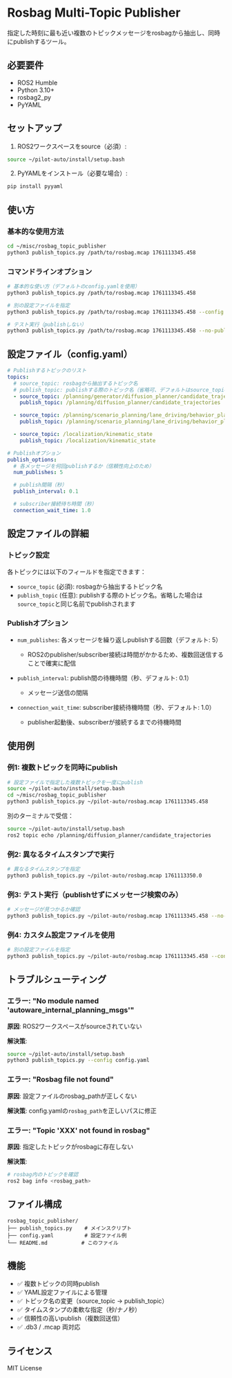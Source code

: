 # Rosbag Multi-Topic Publisher

指定した時刻に最も近い複数のトピックメッセージをrosbagから抽出し、同時にpublishするツール。

## 必要要件

- ROS2 Humble
- Python 3.10+
- rosbag2_py
- PyYAML

## セットアップ

1. ROS2ワークスペースをsource（必須）:
```bash
source ~/pilot-auto/install/setup.bash
```

2. PyYAMLをインストール（必要な場合）:
```bash
pip install pyyaml
```

## 使い方

### 基本的な使用方法

```bash
cd ~/misc/rosbag_topic_publisher
python3 publish_topics.py /path/to/rosbag.mcap 1761113345.458
```

### コマンドラインオプション

```bash
# 基本的な使い方（デフォルトのconfig.yamlを使用）
python3 publish_topics.py /path/to/rosbag.mcap 1761113345.458

# 別の設定ファイルを指定
python3 publish_topics.py /path/to/rosbag.mcap 1761113345.458 --config my_config.yaml

# テスト実行（publishしない）
python3 publish_topics.py /path/to/rosbag.mcap 1761113345.458 --no-publish
```

## 設定ファイル（config.yaml）

```yaml
# Publishするトピックのリスト
topics:
  # source_topic: rosbagから抽出するトピック名
  # publish_topic: publishする際のトピック名（省略可、デフォルトはsource_topicと同じ）
  - source_topic: /planning/generator/diffusion_planner/candidate_trajectories
    publish_topic: /planning/diffusion_planner/candidate_trajectories

  - source_topic: /planning/scenario_planning/lane_driving/behavior_planning/path
    publish_topic: /planning/scenario_planning/lane_driving/behavior_planning/path

  - source_topic: /localization/kinematic_state
    publish_topic: /localization/kinematic_state

# Publishオプション
publish_options:
  # 各メッセージを何回publishするか（信頼性向上のため）
  num_publishes: 5

  # publish間隔（秒）
  publish_interval: 0.1

  # subscriber接続待ち時間（秒）
  connection_wait_time: 1.0
```

## 設定ファイルの詳細

### トピック設定

各トピックには以下のフィールドを指定できます：

- `source_topic` (必須): rosbagから抽出するトピック名
- `publish_topic` (任意): publishする際のトピック名。省略した場合は`source_topic`と同じ名前でpublishされます

### Publishオプション

- `num_publishes`: 各メッセージを繰り返しpublishする回数（デフォルト: 5）
  - ROS2のpublisher/subscriber接続は時間がかかるため、複数回送信することで確実に配信

- `publish_interval`: publish間の待機時間（秒、デフォルト: 0.1）
  - メッセージ送信の間隔

- `connection_wait_time`: subscriber接続待機時間（秒、デフォルト: 1.0）
  - publisher起動後、subscriberが接続するまでの待機時間

## 使用例

### 例1: 複数トピックを同時にpublish

```bash
# 設定ファイルで指定した複数トピックを一度にpublish
source ~/pilot-auto/install/setup.bash
cd ~/misc/rosbag_topic_publisher
python3 publish_topics.py ~/pilot-auto/rosbag.mcap 1761113345.458
```

別のターミナルで受信：
```bash
source ~/pilot-auto/install/setup.bash
ros2 topic echo /planning/diffusion_planner/candidate_trajectories
```

### 例2: 異なるタイムスタンプで実行

```bash
# 異なるタイムスタンプを指定
python3 publish_topics.py ~/pilot-auto/rosbag.mcap 1761113350.0
```

### 例3: テスト実行（publishせずにメッセージ検索のみ）

```bash
# メッセージが見つかるか確認
python3 publish_topics.py ~/pilot-auto/rosbag.mcap 1761113345.458 --no-publish
```

### 例4: カスタム設定ファイルを使用

```bash
# 別の設定ファイルを指定
python3 publish_topics.py ~/pilot-auto/rosbag.mcap 1761113345.458 --config my_topics.yaml
```

## トラブルシューティング

### エラー: "No module named 'autoware_internal_planning_msgs'"

**原因**: ROS2ワークスペースがsourceされていない

**解決策**:
```bash
source ~/pilot-auto/install/setup.bash
python3 publish_topics.py --config config.yaml
```

### エラー: "Rosbag file not found"

**原因**: 設定ファイルのrosbag_pathが正しくない

**解決策**: config.yamlの`rosbag_path`を正しいパスに修正

### エラー: "Topic 'XXX' not found in rosbag"

**原因**: 指定したトピックがrosbagに存在しない

**解決策**:
```bash
# rosbag内のトピックを確認
ros2 bag info <rosbag_path>
```

## ファイル構成

```
rosbag_topic_publisher/
├── publish_topics.py    # メインスクリプト
├── config.yaml          # 設定ファイル例
└── README.md           # このファイル
```

## 機能

- ✅ 複数トピックの同時publish
- ✅ YAML設定ファイルによる管理
- ✅ トピック名の変更（source_topic → publish_topic）
- ✅ タイムスタンプの柔軟な指定（秒/ナノ秒）
- ✅ 信頼性の高いpublish（複数回送信）
- ✅ .db3 / .mcap 両対応

## ライセンス

MIT License
